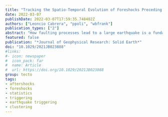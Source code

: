 ```yaml
---
title: "Tracking the Spatio-Temporal Evolution of Foreshocks Preceding the Mw 6.1 2009 L’Aquila Earthquake"
date: 2022-03-07
publishDate: 2022-03-07T17:59:35.748402Z
authors: ["Leoncio Cabrera", "ppoli", "wbfrank"]
publication_types: ["2"]
abstract: "How faulting processes lead to a large earthquake is a fundamental question in seismology. To better constrain this pre-seismic stage, we create a dense seismic catalog via template matching to analyze the precursory phase of the Mw 6.1 L’Aquila earthquake that occurred in central Italy in 2009. We estimate several physical parameters in time, such as the coefficient of variation, the seismic moment release, the effective stress drop, and analyze spatio-temporal patterns to study the evolution of the sequence and the earthquake interactions. We observe that the precursory phase experiences multiple accelerations of the seismicity rate that we divide into two main sequences with different signatures and features: the first part exhibits weak earthquake interactions, quasi-continuous moment release, slow spatial migration patterns, and a lower effective stress drop, pointing to aseismic processes. The second sequence exhibits strong temporal clustering, fast seismicity expansion, and a larger effective stress drop typical of a stress transfer process. We interpret the differences in seismicity behaviors between the two sequences as distinct physical mechanisms that are controlled by different physical properties of the fault system. We conclude that the L’Aquila earthquake is preceded by a complex preparation, made up of different physical processes over different time scales on faults with different physical properties."
featured: false
publication: "*Journal of Geophysical Research: Solid Earth*"
doi: "10.1029/2021JB023888"
#links:
#- icon: newspaper
#  icon_pack: far
#  name: Article
#  url: https://doi.org/10.1029/2021JB023888
group: tecto
tags:
- aftershocks
- foreshocks
- statistics
- triggering
- earthquake triggering
- clustering
---
```


